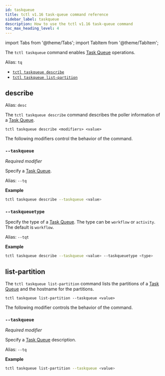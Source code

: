 ```yaml
---
id: taskqueue
title: tctl v1.16 task-queue command reference
sidebar_label: taskqueue
description: How to use the tctl v1.16 task-queue command
toc_max_heading_level: 4
---
```


<!-- THIS FILE IS GENERATED. DO NOT EDIT THIS FILE DIRECTLY -->

import Tabs from '@theme/Tabs';
import TabItem from '@theme/TabItem';

The `tctl taskqueue` command enables [Task Queue](/tasks#task-queue) operations.

Alias: `tq`

- [`tctl taskqueue describe`](#describe)
- [`tctl taskqueue list-partition`](#list-partition)

## describe

Alias: `desc`

The `tctl taskqueue describe` command describes the poller information of a [Task Queue](/tasks#task-queue).

`tctl taskqueue describe <modifiers> <value>`

The following modifiers control the behavior of the command.

### `--taskqueue`

_Required modifier_

Specify a [Task Queue](/tasks#task-queue).

Alias: `--tq`

**Example**

```bash
tctl taskqueue describe --taskqueue <value>
```

### `--taskqueuetype`

Specify the type of a [Task Queue](/tasks#task-queue).
The type can be `workflow` or `activity`.
The default is `workflow`.

Alias: `--tqt`

**Example**

```bash
tctl taskqueue describe --taskqueue <value> --taskqueuetype <type>
```

## list-partition

The `tctl taskqueue list-partition` command lists the partitions of a [Task Queue](/tasks#task-queue) and the hostname for the partitions.

`tctl taskqueue list-partition --taskqueue <value>`

The following modifier controls the behavior of the command.

### `--taskqueue`

_Required modifier_

Specify a [Task Queue](/tasks#task-queue) description.

Alias: `--tq`

**Example**

```bash
tctl taskqueue list-partition --taskqueue <value>
```


